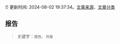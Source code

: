 :alarm_clock: 更新时间: 2024-08-02 19:37:34。[文章来源](/README.md)、[文章分类](/TAGS.md)

## 报告


> 关键字：`报告`、`月报`



